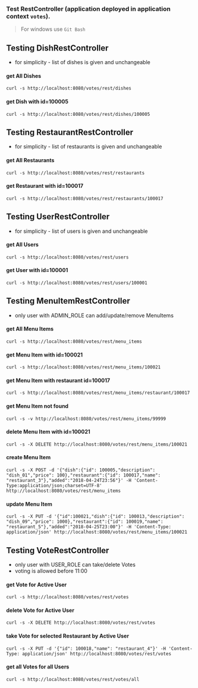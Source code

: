 ### Test RestController (application deployed in application context `votes`).
> For windows use `Git Bash`

## Testing DishRestController
- for simplicity - list of dishes is given and unchangeable
#### get All Dishes
`curl -s http://localhost:8080/votes/rest/dishes`

#### get Dish with id=100005
`curl -s http://localhost:8080/votes/rest/dishes/100005`

## Testing RestaurantRestController
- for simplicity - list of restaurants is given and unchangeable
#### get All Restaurants
`curl -s http://localhost:8080/votes/rest/restaurants`

#### get Restaurant with id=100017
`curl -s http://localhost:8080/votes/rest/restaurants/100017`

## Testing UserRestController
- for simplicity - list of users is given and unchangeable
#### get All Users
`curl -s http://localhost:8080/votes/rest/users`

#### get User with id=100001
`curl -s http://localhost:8080/votes/rest/users/100001`

## Testing MenuItemRestController
- only user with ADMIN_ROLE can add/update/remove MenuItems
#### get All Menu Items
`curl -s http://localhost:8080/votes/rest/menu_items`

#### get Menu Item with id=100021
`curl -s http://localhost:8080/votes/rest/menu_items/100021`

#### get Menu Item with restaurant id=100017
`curl -s http://localhost:8080/votes/rest/menu_items/restaurant/100017`

#### get Menu Item not found
`curl -s -v http://localhost:8080/votes/rest/menu_items/99999`

#### delete Menu Item with id=100021
`curl -s -X DELETE http://localhost:8080/votes/rest/menu_items/100021`

#### create Menu Item
`curl -s -X POST -d '{"dish":{"id": 100005,"description": "dish_01","price": 100},"restaurant":{"id": 100017,"name": "restaurant_3"},"added":"2018-04-24T23:56"}' -H 'Content-Type:application/json;charset=UTF-8' http://localhost:8080/votes/rest/menu_items`

#### update Menu Item
`curl -s -X PUT -d '{"id":100021,"dish":{"id": 100013,"description": "dish_09","price": 1000},"restaurant":{"id": 100019,"name": "restaurant_5"},"added":"2018-04-25T23:00"}' -H 'Content-Type: application/json' http://localhost:8080/votes/rest/menu_items/100021`

## Testing VoteRestController
- only user with USER_ROLE can take/delete Votes
- voting is allowed before 11:00
#### get Vote for Active User
`curl -s http://localhost:8080/votes/rest/votes`

#### delete Vote for Active User
`curl -s -X DELETE http://localhost:8080/votes/rest/votes`

#### take Vote for selected Restaurant by Active User
`curl -s -X PUT -d '{"id": 100018,"name": "restaurant_4"}' -H 'Content-Type: application/json' http://localhost:8080/votes/rest/votes`

#### get all Votes for all Users
`curl -s http://localhost:8080/votes/rest/votes/all`